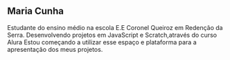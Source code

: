 ## Maria Cunha

Estudante do ensino médio na escola E.E Coronel Queiroz em Redenção da Serra.
Desenvolvendo projetos em JavaScript e Scratch,através do curso Alura
Estou começando a utilizar esse espaço e plataforma para a apresentação dos meus projetos.
